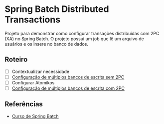 # Spring Batch Distributed Transactions

Projeto para demonstrar como configurar transações distribuídas com 2PC (XA) no Spring Batch.
O projeto possui um job que lê um arquivo de usuários e os insere no banco de dados.

## Roteiro

- [ ] Contextualizar necessidade
- [ ] [Configuração de múltiplos bancos de escrita sem 2PC](https://github.com/giuliana-bezerra/sb-distributed-transactions/tree/v1.0)
- [ ] Configurar Atomikos
- [ ] [Configuração de múltiplos bancos de escrita com 2PC](https://github.com/giuliana-bezerra/sb-distributed-transactions/tree/v2.0)

## Referências

- [Curso de Spring Batch](https://www.udemy.com/course/curso-para-desenvolvimento-de-jobs-com-spring-batch/?referralCode=8743E206FA9240686B20)
